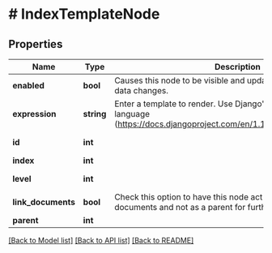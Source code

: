 # # IndexTemplateNode

## Properties

Name | Type | Description | Notes
------------ | ------------- | ------------- | -------------
**enabled** | **bool** | Causes this node to be visible and updated when document data changes. | [optional] 
**expression** | **string** | Enter a template to render. Use Django&#39;s default templating language (https://docs.djangoproject.com/en/1.11/ref/templates/builtins/) | 
**id** | **int** |  | [optional] [readonly] 
**index** | **int** |  | 
**level** | **int** |  | [optional] [readonly] 
**link_documents** | **bool** | Check this option to have this node act as a container for documents and not as a parent for further nodes. | [optional] 
**parent** | **int** |  | [optional] 

[[Back to Model list]](../../README.md#documentation-for-models) [[Back to API list]](../../README.md#documentation-for-api-endpoints) [[Back to README]](../../README.md)


